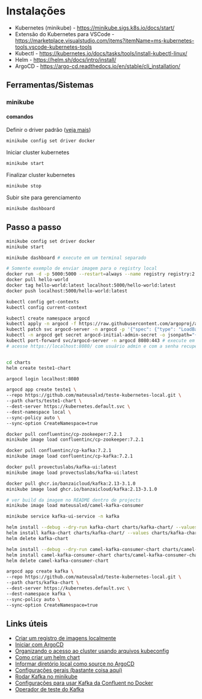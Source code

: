 # Instalações

- Kubernetes (minikube) - <https://minikube.sigs.k8s.io/docs/start/>
- Extensão do Kubernetes para VSCode - <https://marketplace.visualstudio.com/items?itemName=ms-kubernetes-tools.vscode-kubernetes-tools>
- Kubectl - <https://kubernetes.io/docs/tasks/tools/install-kubectl-linux/>
- Helm - <https://helm.sh/docs/intro/install/>
- ArgoCD - <https://argo-cd.readthedocs.io/en/stable/cli_installation/>

## Ferramentas/Sistemas

### minikube

#### comandos

Definir o driver padrão ([veja mais](https://minikube.sigs.k8s.io/docs/drivers/))

```bash
minikube config set driver docker
```

Iniciar cluster kubernetes

```bash
minikube start
```

Finalizar cluster kubernetes

```bash
minikube stop
```

Subir site para gerenciamento

```bash
minikube dashboard
```

## Passo a passo

```bash
minikube config set driver docker
minikube start

minikube dashboard # execute em um terminal separado

# Somente exemplo de enviar imagem para o registry local
docker run -d -p 5000:5000 --restart=always --name registry registry:2
docker pull hello-world
docker tag hello-world:latest localhost:5000/hello-world:latest
docker push localhost:5000/hello-world:latest

kubectl config get-contexts
kubectl config current-context

kubectl create namespace argocd
kubectl apply -n argocd -f https://raw.githubusercontent.com/argoproj/argo-cd/stable/manifests/install.yaml
kubectl patch svc argocd-server -n argocd -p '{"spec": {"type": "LoadBalancer"}}'
kubectl -n argocd get secret argocd-initial-admin-secret -o jsonpath="{.data.password}" | base64 -d; echo
kubectl port-forward svc/argocd-server -n argocd 8080:443 # execute em um terminal separado
# acesse https://localhost:8080/ com usuário admin e com a senha recuperada com o comando acima


cd charts
helm create teste1-chart

argocd login localhost:8080

argocd app create teste1 \
--repo https://github.com/mateusalxd/teste-kubernetes-local.git \
--path charts/teste1-chart \
--dest-server https://kubernetes.default.svc \
--dest-namespace local \
--sync-policy auto \
--sync-option CreateNamespace=true

docker pull confluentinc/cp-zookeeper:7.2.1
minikube image load confluentinc/cp-zookeeper:7.2.1

docker pull confluentinc/cp-kafka:7.2.1
minikube image load confluentinc/cp-kafka:7.2.1

docker pull provectuslabs/kafka-ui:latest
minikube image load provectuslabs/kafka-ui:latest

docker pull ghcr.io/banzaicloud/kafka:2.13-3.1.0
minikube image load ghcr.io/banzaicloud/kafka:2.13-3.1.0

# ver build da imagem no README dentro de projects
minikube image load mateusalxd/camel-kafka-consumer

minikube service kafka-ui-service -n kafka

helm install --debug --dry-run kafka-chart charts/kafka-chart/ --values charts/kafka-chart/values.yaml
helm install kafka-chart charts/kafka-chart/ --values charts/kafka-chart/values.yaml
helm delete kafka-chart

helm install --debug --dry-run camel-kafka-consumer-chart charts/camel-kafka-consumer-chart/ --values charts/camel-kafka-consumer-chart/values.yaml
helm install camel-kafka-consumer-chart charts/camel-kafka-consumer-chart/ --values charts/camel-kafka-consumer-chart/values.yaml
helm delete camel-kafka-consumer-chart

argocd app create kafka \
--repo https://github.com/mateusalxd/teste-kubernetes-local.git \
--path charts/kafka-chart \
--dest-server https://kubernetes.default.svc \
--dest-namespace kafka \
--sync-policy auto \
--sync-option CreateNamespace=true

```

## Links úteis

- [Criar um registro de imagens localmente](https://docs.docker.com/registry/deploying/)
- [Iniciar com ArgoCD](https://argo-cd.readthedocs.io/en/stable/getting_started/)
- [Organizando o acesso ao cluster usando arquivos kubeconfig](https://kubernetes.io/pt-br/docs/concepts/configuration/organize-cluster-access-kubeconfig/)
- [Como criar um helm chart](https://phoenixnap.com/kb/create-helm-chart)
- [Informar diretório local como source no ArgoCD](https://github.com/argoproj/argo-cd/issues/3432)
- [Configurações gerais (bastante coisa aqui)](https://robertbrem.github.io/Microservices_with_Kubernetes/01_Setup/01_Host_setup/)
- [Rodar Kafka no minikube](https://technology.amis.nl/platform/kubernetes/running-apache-kafka-on-minikube/)
- [Configurações para usar Kafka da Confluent no Docker](https://docs.confluent.io/platform/current/installation/docker/config-reference.html)
- [Operador de teste do Kafka](https://banzaicloud.com/docs/supertubes/kafka-operator/test/)
